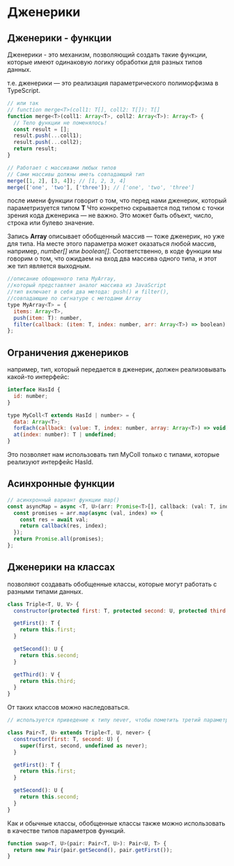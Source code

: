 # Дженерики

## Дженерики - функции

Дженерики - это механизм, позволяющий создать такие функции, которые имеют одинаковую логику обработки для разных типов данных.

т.е. дженерики — это реализация параметрического полиморфизма в TypeScript.

```js
// или так
// function merge<T>(coll1: T[], coll2: T[]): T[]
function merge<T>(coll1: Array<T>, coll2: Array<T>): Array<T> {
  // Тело функции не поменялось!
  const result = [];
  result.push(...coll1);
  result.push(...coll2);
  return result;
}

// Работает с массивами любых типов
// Сами массивы должны иметь совпадающий тип
merge([1, 2], [3, 4]); // [1, 2, 3, 4]
merge(['one', 'two'], ['three']); // ['one', 'two', 'three']
```

**<T>** после имени функции говорит о том, что перед нами дженерик, который параметризуется типом **T**
Что конкретно скрывается под типом с точки зрения кода дженерика — не важно. Это может быть объект, число, строка или булево значение.

Запись **Array<T>** описывает обобщенный массив — тоже дженерик, но уже для типа. На месте этого параметра может оказаться любой массив, например, _number[]_ или _boolean[]_. Соответственно, в коде функции мы говорим о том, что ожидаем на вход два массива одного типа, и этот же тип является выходным.

```js
//описание обощенного типа MyArray,
//который представляет аналог массива из JavaScript
//тип включает в себя два метода: push() и filter(),
//совпадающие по сигнатуре с методами Array
type MyArray<T> = {
  items: Array<T>,
  push(item: T): number,
  filter(callback: (item: T, index: number, arr: Array<T>) => boolean): MyArray<T>,
};
```

## Ограничения дженериков

например, тип, который передается в дженерик, должен реализовывать какой-то интерфейс:

```js
interface HasId {
  id: number;
}

type MyColl<T extends HasId | number> = {
  data: Array<T>;
  forEach(callback: (value: T, index: number, array: Array<T>) => void): void;
  at(index: number): T | undefined;
}
```

Это позволяет нам использовать тип MyColl только с типами, которые реализуют интерфейс HasId.

## Асинхронные функции

```js
// асинхронный вариант функции map()
const asyncMap = async <T, U>(arr: Promise<T>[], callback: (val: T, index: number) => U) => {
  const promises = arr.map(async (val, index) => {
    const res = await val;
    return callback(res, index);
  });
  return Promise.all(promises);
};
```

## Дженерики на классах

позволяют создавать обобщенные классы, которые могут работать с разными типами данных.

```js
class Triple<T, U, V> {
  constructor(protected first: T, protected second: U, protected third: V) {}

  getFirst(): T {
    return this.first;
  }

  getSecond(): U {
    return this.second;
  }

  getThird(): V {
    return this.third;
  }
}
```

От таких классов можно наследоваться.

```js
// используется приведение к типу never, чтобы пометить третий параметр как отсутствующий.

class Pair<T, U> extends Triple<T, U, never> {
  constructor(first: T, second: U) {
    super(first, second, undefined as never);
  }

  getFirst(): T {
    return this.first;
  }

  getSecond(): U {
    return this.second;
  }
}
```

Как и обычные классы, обобщенные классы также можно использовать в качестве типов параметров функций.

```js
function swap<T, U>(pair: Pair<T, U>): Pair<U, T> {
  return new Pair(pair.getSecond(), pair.getFirst());
}
```
